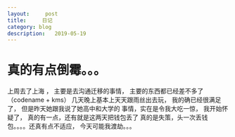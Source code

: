 ```yaml
---
layout:     post
title:     日记
category: blog
description:   2019-05-19
---
```



# 真的有点倒霉。。。

上周去了上海 ， 主要是去沟通迁移的事情， 主要的东西都已经差不多了（codename + kms）
几天晚上基本上天天跟雨丝出去玩， 我的确已经很满足了， 但是昨天她跟我说了她高中和大学的
事情，实在是令我大吃一惊， 我开始怀疑了， 真的有一点，还有就是这两天把钱包丢了
真的是失策，头一次丢钱包。。。。还真有点不适应， 今天可能我渡劫。。。



